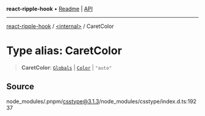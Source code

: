 **react-ripple-hook** • [Readme](../../README.md) \| [API](../../globals.md)

---

[react-ripple-hook](../../README.md) / [\<internal\>](../README.md) / CaretColor

# Type alias: CaretColor

> **CaretColor**: [`Globals`](Globals.md) \| [`Color`](Color-1.md) \| `"auto"`

## Source

node_modules/.pnpm/csstype@3.1.3/node_modules/csstype/index.d.ts:19237
